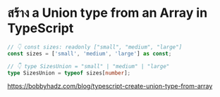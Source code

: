# สร้าง a Union type from an Array in TypeScript

```typescript
// 👇️ const sizes: readonly ["small", "medium", "large"]
const sizes = ['small', 'medium', 'large'] as const;

// 👇️ type SizesUnion = "small" | "medium" | "large"
type SizesUnion = typeof sizes[number];
```

https://bobbyhadz.com/blog/typescript-create-union-type-from-array